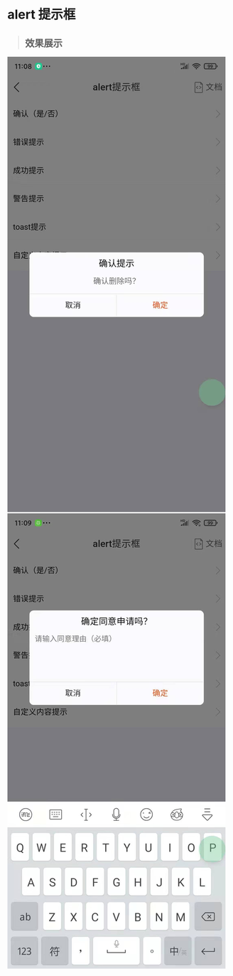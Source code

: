 # alert 提示框

> ## 效果展示

![](../../../_media/h5/widget/alert/1.jpg?height=360)
![](../../../_media/h5/widget/alert/2.jpg?height=360)
